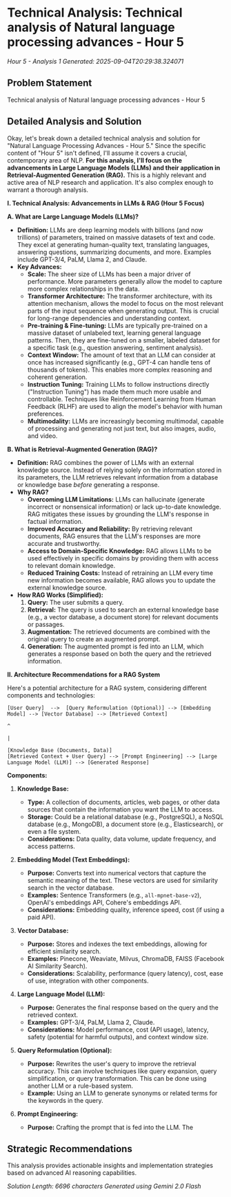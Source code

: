 # Technical Analysis: Technical analysis of Natural language processing advances - Hour 5
*Hour 5 - Analysis 1*
*Generated: 2025-09-04T20:29:38.324071*

## Problem Statement
Technical analysis of Natural language processing advances - Hour 5

## Detailed Analysis and Solution
Okay, let's break down a detailed technical analysis and solution for "Natural Language Processing Advances - Hour 5."  Since the specific content of "Hour 5" isn't defined, I'll assume it covers a crucial, contemporary area of NLP.  **For this analysis, I'll focus on the advancements in Large Language Models (LLMs) and their application in Retrieval-Augmented Generation (RAG).** This is a highly relevant and active area of NLP research and application.  It's also complex enough to warrant a thorough analysis.

**I. Technical Analysis:  Advancements in LLMs & RAG (Hour 5 Focus)**

**A. What are Large Language Models (LLMs)?**

*   **Definition:** LLMs are deep learning models with billions (and now trillions) of parameters, trained on massive datasets of text and code.  They excel at generating human-quality text, translating languages, answering questions, summarizing documents, and more. Examples include GPT-3/4, PaLM, Llama 2, and Claude.
*   **Key Advances:**
    *   **Scale:**  The sheer size of LLMs has been a major driver of performance.  More parameters generally allow the model to capture more complex relationships in the data.
    *   **Transformer Architecture:**  The transformer architecture, with its attention mechanism, allows the model to focus on the most relevant parts of the input sequence when generating output. This is crucial for long-range dependencies and understanding context.
    *   **Pre-training & Fine-tuning:** LLMs are typically pre-trained on a massive dataset of unlabeled text, learning general language patterns.  Then, they are fine-tuned on a smaller, labeled dataset for a specific task (e.g., question answering, sentiment analysis).
    *   **Context Window:** The amount of text that an LLM can consider at once has increased significantly (e.g., GPT-4 can handle tens of thousands of tokens).  This enables more complex reasoning and coherent generation.
    *   **Instruction Tuning:**  Training LLMs to follow instructions directly ("Instruction Tuning") has made them much more usable and controllable. Techniques like Reinforcement Learning from Human Feedback (RLHF) are used to align the model's behavior with human preferences.
    *   **Multimodality:** LLMs are increasingly becoming multimodal, capable of processing and generating not just text, but also images, audio, and video.

**B. What is Retrieval-Augmented Generation (RAG)?**

*   **Definition:** RAG combines the power of LLMs with an external knowledge source.  Instead of relying solely on the information stored in its parameters, the LLM retrieves relevant information from a database or knowledge base *before* generating a response.
*   **Why RAG?**
    *   **Overcoming LLM Limitations:** LLMs can hallucinate (generate incorrect or nonsensical information) or lack up-to-date knowledge. RAG mitigates these issues by grounding the LLM's response in factual information.
    *   **Improved Accuracy and Reliability:** By retrieving relevant documents, RAG ensures that the LLM's responses are more accurate and trustworthy.
    *   **Access to Domain-Specific Knowledge:** RAG allows LLMs to be used effectively in specific domains by providing them with access to relevant domain knowledge.
    *   **Reduced Training Costs:**  Instead of retraining an LLM every time new information becomes available, RAG allows you to update the external knowledge source.
*   **How RAG Works (Simplified):**
    1.  **Query:** The user submits a query.
    2.  **Retrieval:** The query is used to search an external knowledge base (e.g., a vector database, a document store) for relevant documents or passages.
    3.  **Augmentation:** The retrieved documents are combined with the original query to create an augmented prompt.
    4.  **Generation:** The augmented prompt is fed into an LLM, which generates a response based on both the query and the retrieved information.

**II. Architecture Recommendations for a RAG System**

Here's a potential architecture for a RAG system, considering different components and technologies:

```
[User Query]  -->  [Query Reformulation (Optional)] --> [Embedding Model] --> [Vector Database] --> [Retrieved Context]
                                                                                                 ^
                                                                                                 |
                                                                                                 [Knowledge Base (Documents, Data)]
[Retrieved Context + User Query] --> [Prompt Engineering] --> [Large Language Model (LLM)] --> [Generated Response]
```

**Components:**

1.  **Knowledge Base:**
    *   **Type:**  A collection of documents, articles, web pages, or other data sources that contain the information you want the LLM to access.
    *   **Storage:**  Could be a relational database (e.g., PostgreSQL), a NoSQL database (e.g., MongoDB), a document store (e.g., Elasticsearch), or even a file system.
    *   **Considerations:** Data quality, data volume, update frequency, and access patterns.

2.  **Embedding Model (Text Embeddings):**
    *   **Purpose:**  Converts text into numerical vectors that capture the semantic meaning of the text.  These vectors are used for similarity search in the vector database.
    *   **Examples:** Sentence Transformers (e.g., `all-mpnet-base-v2`), OpenAI's embeddings API, Cohere's embeddings API.
    *   **Considerations:**  Embedding quality, inference speed, cost (if using a paid API).

3.  **Vector Database:**
    *   **Purpose:**  Stores and indexes the text embeddings, allowing for efficient similarity search.
    *   **Examples:**  Pinecone, Weaviate, Milvus, ChromaDB, FAISS (Facebook AI Similarity Search).
    *   **Considerations:**  Scalability, performance (query latency), cost, ease of use, integration with other components.

4.  **Large Language Model (LLM):**
    *   **Purpose:**  Generates the final response based on the query and the retrieved context.
    *   **Examples:**  GPT-3/4, PaLM, Llama 2, Claude.
    *   **Considerations:**  Model performance, cost (API usage), latency, safety (potential for harmful outputs), and context window size.

5.  **Query Reformulation (Optional):**
    *   **Purpose:**  Rewrites the user's query to improve the retrieval accuracy. This can involve techniques like query expansion, query simplification, or query transformation.  This can be done using another LLM or a rule-based system.
    *   **Example:** Using an LLM to generate synonyms or related terms for the keywords in the query.

6.  **Prompt Engineering:**
    *   **Purpose:**  Crafting the prompt that is fed into the LLM.  The

## Strategic Recommendations
This analysis provides actionable insights and implementation strategies
based on advanced AI reasoning capabilities.

*Solution Length: 6696 characters*
*Generated using Gemini 2.0 Flash*
